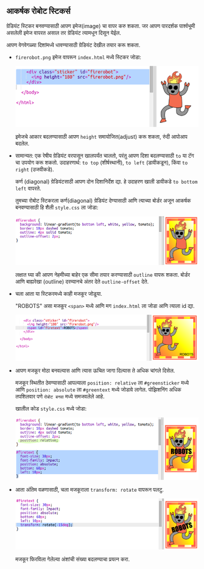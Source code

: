 ## आकर्षक रोबोट स्टिकर्स

ग्रेडियंट स्टिकर बनवण्यासाठी आपण इमेज(image) चा वापर करु शकता. जर आपण पारदर्शक पार्श्वभूमी असलेली इमेज वापरत असाल तर ग्रेडियंट त्यामधून दिसून येईल.

आपण वेगवेगळ्या दिशांमध्ये धावण्यासाठी ग्रेडियंट देखील तयार करू शकता.

+ `firerobot.png` इमेज वापरून `index.html` मध्ये स्टिकर जोडा:
    
    ![screenshot](images/stickers-fire-html.png)
    
    इमेजचे आकार बदलण्यासाठी आपण `height` समायोजित(adjust) करू शकता, रुंदी आपोआप बदलेल.

+ सामान्यत: एक रेषीय ग्रेडियंट वरपासून खालपर्यंत चालतो, परंतु आपण दिशा बदलण्यासाठी `to` या टॅग चा उपयोग करू शकतो. उदाहरणार्थ: `to top` (शीर्षस्थानी), `to left` (डावीकडून), किंवा `to right` (उजवीकडे).
    
    कर्ण (diagonal) ग्रेडियंटसाठी आपण दोन दिशानिर्देश द्या. हे उदाहरण खाली डावीकडे `to bottom left` वापरते.
    
    तुमच्या रोबोट स्टिकरला कर्ण(diagonal) ग्रेडियंट देण्यासाठी आणि त्याच्या बोर्डर अजून आकर्षक बनवण्यासाठी हि शैली `style.css` ला जोडा:
    
    ![screenshot](images/stickers-fire-gradient.png)
    
    लक्षात घ्या की आपण नेहमीच्या बाहेर एक सीमा तयार करण्यासाठी `outline` वापरू शकता. बोर्डर आणि बाह्यरेखा (outline) दरम्यानचे अंतर देते `outline-offset` देते.

+ चला आता या स्टिकरमध्ये काही मजकूर जोडूया.
    
    "ROBOTS" असा मजकूर `<span>` मध्ये आणि मग `index.html` ला जोडा आणि त्याला id द्या.
    
    ![screenshot](images/stickers-fire-span.png)

+ आपण मजकूर मोठा बनवल्यास आणि त्यास ऊचित जागा दिल्यास ते अधिक चांगले दिसेल.
    
    मजकूर स्थितीत ठेवण्यासाठी आपल्याला `position: relative` ला `#greensticker` मध्ये आणि `position: absolute` ला `#greentext` मध्ये जोडावे लागेल. पोझिशनिंग अधिक तपशिलवार पणे `रोबोट बनवा` मध्ये समजवलेले आहे.
    
    खालील कोड `style.css` मध्ये जोडा:
    
    ![screenshot](images/stickers-fire-text-style.png)

+ आता अंतिम वळणासाठी, चला मजकूराला `transform: rotate` वापरून पलटु.
    
    ![screenshot](images/stickers-fire-rotate.png)
    
    मजकूर फिरविला गेलेल्या अंशांची संख्या बदलण्याचा प्रयत्न करा.